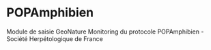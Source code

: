 # POPAmphibien
Module de saisie GeoNature Monitoring du protocole POPAmphibien - Société Herpétologique de France
